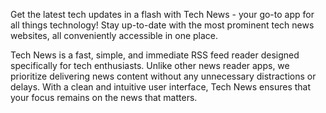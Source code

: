 Get the latest tech updates in a flash with Tech News - 
your go-to app for all things technology! Stay up-to-date with the most prominent tech news websites, all conveniently accessible in one place.

Tech News is a fast, simple, and immediate RSS feed reader designed specifically for tech enthusiasts.
Unlike other news reader apps, we prioritize delivering news content without any unnecessary distractions or delays.
With a clean and intuitive user interface, Tech News ensures that your focus remains on the news that matters.
